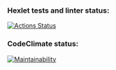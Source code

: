 ### Hexlet tests and linter status:
[![Actions Status](https://github.com/IvanZezyukin/frontend-project-11/workflows/hexlet-check/badge.svg)](https://github.com/IvanZezyukin/frontend-project-11/actions)
### CodeClimate status:
[![Maintainability](https://api.codeclimate.com/v1/badges/487a7f8b552f172cb7fd/maintainability)](https://codeclimate.com/github/IvanZezyukin/frontend-project-11-copy/maintainability)
